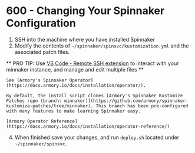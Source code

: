 # 600 - Changing Your Spinnaker Configuration

1. SSH into the machine where you have installed Spinnaker
2. Modify the contents of `~/spinnaker/spinsvc/kustomization.yml` and the associated patch files. 

** PRO TIP: Use [VS Code - Remote SSH extension](https://code.visualstudio.com/docs/remote/ssh) to interact with your minnaker instance, and manage and edit multiple files **

    See [Armory's Spinnaker Operator] (https://docs.armory.io/docs/installation/operator/).
    
    By default, the install script clones [Armory's Spinnaker Kustomize Patches repo (branch: minnaker)](https://github.com/armory/spinnaker-kustomize-patches/tree/minnaker). This branch has been pre-configured with many features to make learning Spinnaker easy. 

    [Armory Operator Reference](https://docs.armory.io/docs/installation/operator-reference/)

4. When finished save your changes, and run `deploy.sh` located under `~/spinnaker/spinsvc`.


